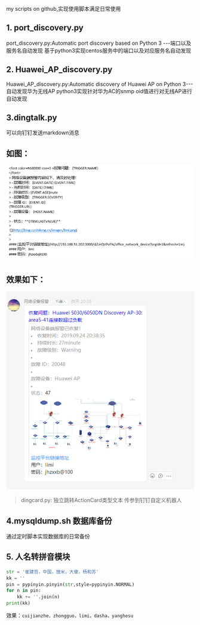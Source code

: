 my scripts on github,实现使用脚本满足日常使用

## 1. port_discovery.py
port_discovery.py:Automatic port discovery based on Python 3 ---端口以及服务名自动发现
基于python3实现centos服务中的端口以及对应服务名自动发现

## 2. Huawei_AP_discovery.py
Huawei_AP_discovery.py:Automatic discovery of Huawei AP on Python 3---自动发现华为无线AP
python3实现针对华为AC的snmp oid值进行对无线AP进行自动发现


## 3.dingtalk.py
可以向钉钉发送markdown消息

## 如图：

![](https://github.com/cuijianzhe/discover_server/blob/master/img/action.png)

## 效果如下：
![](https://github.com/cuijianzhe/discover_server/blob/master/img/cccc.png)
> dingcard.py: 独立跳转ActionCard类型文本 传参到钉钉自定义机器人
## 4.mysqldump.sh 数据库备份
通过定时脚本实现数据库的日常备份

## 5. 人名转拼音模块
```python
str = '崔建哲，中国，狸米，大傻，杨和苏'
kk = ''
pin = pypinyin.pinyin(str,style=pypinyin.NORMAL)
for n in pin:
    kk += ''.join(n)
print(kk)
```
效果：`cuijianzhe，zhongguo，limi，dasha，yanghesu`
